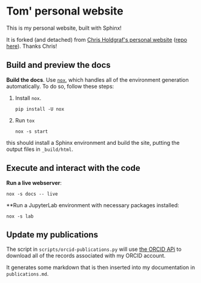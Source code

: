 # Tom' personal website

This is my personal website, built with Sphinx!

It is forked (and detached) from [Chris Holdgraf's personal website](https://chrisholdgraf.com/) ([repo here](https://github.com/choldgraf/choldgraf.github.io)). Thanks Chris!

## Build and preview the docs

**Build the docs**. Use [`nox`](https://github.com/wntrblm/nox), which handles all of the environment generation automatically.
To do so, follow these steps:

1. Install `nox`.

   ```shell
   pip install -U nox
   ```
2. Run `tox`

   ```shell
   nox -s start
   ```

this should install a Sphinx environment and build the site, putting the output files in `_build/html`.

## Execute and interact with the code

**Run a live webserver**:

```shell
nox -s docs -- live
```

**Run a JupyterLab environment with necessary packages installed:

```shell
nox -s lab
```

## Update my publications

The script in `scripts/orcid-publications.py` will use [the ORCID APi](https://info.orcid.org/documentation/api-tutorials/api-tutorial-read-data-on-a-record/) to download all of the records associated with my ORCID account.

It generates some markdown that is then inserted into my documentation in `publications.md`.

